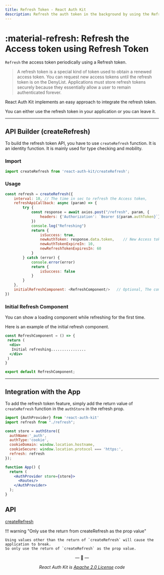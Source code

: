 ```yaml
---
title: Refresh Token - React Auth Kit
description: Refresh the auth token in the background by using the Refresh token feature. Just use the createRefresh builder.
---
```



# :material-refresh: Refresh the Access token using Refresh Token

`Refresh` the access token periodically using a Refresh token.

<div data-ea-publisher="authkitarkadipme" data-ea-type="text" id="refresh"></div>

> A refresh token is a special kind of token used to obtain a renewed access token.
You can request new access tokens until the refresh token is on the DenyList.
Applications must store refresh tokens securely because they essentially allow a user to remain authenticated forever.

React Auth Kit implements an easy approach to integrate the refresh token.

You can either use the refresh token in your application or you can leave it.

---

## API Builder (createRefresh)

To build the refresh token API, you have to use `createRefresh` function.
It is an identity function. It is mainly used for type checking and mobility.

### Import

```js title="Import createRefresh in your app" linenums="1"
import createRefresh from 'react-auth-kit/createRefresh';
```

### Usage

```js title="refresh.jsx" linenums="1"
const refresh = createRefresh({
    interval: 10, // The time in sec to refresh the Access token,
    refreshApiCallback: async (param) => {
        try {
            const response = await axios.post("/refresh", param, {
                headers: {'Authorization': `Bearer ${param.authToken}`}
            })
            console.log("Refreshing")
            return {
                isSuccess: true,
                newAuthToken: response.data.token,    // New Access token
                newAuthTokenExpireIn: 10,
                newRefreshTokenExpiresIn: 60
            }
        } catch (error) {
            console.error(error)
            return {
                isSuccess: false
            }
        }
    },
    initialRefreshComponent: <RefreshComponent/>   // Optional, The component to show while refreshing for the first time
})

```

### Initial Refresh Component

You can show a loading component while refreshing for the first time.

Here is an example of the initial refresh component.

```jsx title="refresh.jsx" linenums="1"
const RefreshComponent = () => {
 return (
  <div>
   Initial refreshing................
  </div>
 )
}

export default RefreshComponent;
```

---

## Integration with the App

To add the refresh token feature, simply add the return value of `createRefresh` function in the `authStore` in the refresh prop.

```jsx title="app.js" linenums="1"
import {AuthProvider} from 'react-auth-kit'
import refresh from "./refresh";

const store = authStore({
  authName:'_auth',
  authType:'cookie',
  cookieDomain: window.location.hostname,
  cookieSecure: window.location.protocol === 'https:',
  refresh: refresh
});

function App() {
  return (
    <AuthProvider store={store}>
      <Routes/>
    </AuthProvider>
  );
}
```

## API

[createRefresh](./../reference/react-auth-kit/createRefresh.md)

!!! warning "Only use the return from createRefresh as the prop value"

    Using values other than the return of `createRefresh` will cause the application to break.
    So only use the return of `createRefresh` as the prop value.

<p align="center">&mdash; 🔑  &mdash;</p>
<p align="center"><i>React Auth Kit is <a href="https://github.com/react-auth-kit/react-auth-kit/blob/master/LICENSE">Apache 2.0 License</a> code</i></p>
